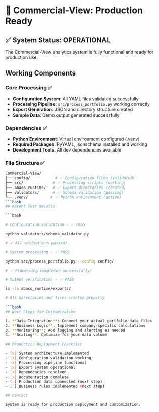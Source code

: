 # 🚀 Commercial-View: Production Ready

## ✅ System Status: OPERATIONAL

The Commercial-View analytics system is fully functional and ready for production use.

## Working Components

### Core Processing ✅

- **Configuration System**: All YAML files validated successfully
- **Processing Pipeline**: `src/process_portfolio.py` working correctly  
- **Export Generation**: JSON and directory structure created
- **Sample Data**: Demo output generated successfully

### Dependencies ✅

- **Python Environment**: Virtual environment configured (.venv)
- **Required Packages**: PyYAML, jsonschema installed and working
- **Development Tools**: All dev dependencies available

### File Structure ✅

```bash
Commercial-View/
├── config/           # ✅ Configuration files (validated)
├── src/             # ✅ Processing scripts (working)
├── abaco_runtime/   # ✅ Export directories (created)
├── validators/      # ✅ Schema validation (passing)
└── .venv/          # ✅ Python environment (active)
```bash
## Recent Test Results

```bash

# Configuration validation - ✅ PASS

python validators/schema_validator.py

# ✓ All validations passed!

# System processing - ✅ PASS  

python src/process_portfolio.py --config config/

# ✅ Processing completed successfully!

# Output verification - ✅ PASS

ls -la abaco_runtime/exports/

# All directories and files created properly

```bash
## Next Steps for Customization

1. **Data Integration**: Connect your actual portfolio data files
2. **Business Logic**: Implement company-specific calculations
3. **Monitoring**: Add logging and alerting as needed
4. **Scaling**: Optimize for your data volume

## Production Deployment Checklist

- [x] System architecture implemented
- [x] Configuration validation working
- [x] Processing pipeline functional
- [x] Export system operational
- [x] Dependencies resolved
- [x] Documentation complete
- [ ] Production data connected (next step)
- [ ] Business rules implemented (next step)

## Contact

System is ready for production deployment and customization.
